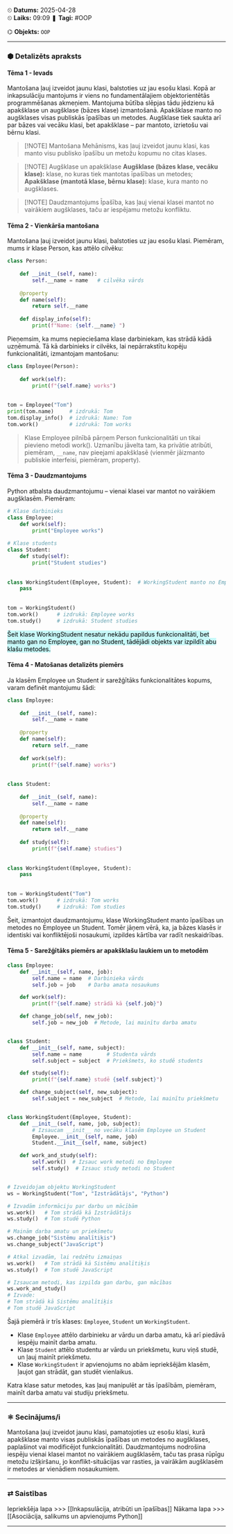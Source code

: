 ⏲ **Datums:** 2025-04-28   
⏲ **Laiks:** 09:09 
❚ **Tagi:** #OOP

⌬ **Objekts:**  `OOP`

---
### ⬢ Detalizēts apraksts
#### Tēma 1 - Ievads

Mantošana ļauj izveidot jaunu klasi, balstoties uz jau esošu klasi. Kopā ar inkapsulāciju mantojums ir viens no fundamentālajiem objektorientētās programmēšanas akmeņiem. Mantojuma būtība slēpjas tādu jēdzienu kā apakšklase un augšklase (bāzes klase) izmantošanā. Apakšklase manto no augšklases visas publiskās īpašības un metodes. Augšklase tiek saukta arī par bāzes vai vecāku klasi, bet apakšklase – par mantoto, izrietošu vai bērnu klasi.

> [!NOTE] Mantošana
> Mehānisms, kas ļauj izveidot jaunu klasi, kas manto visu publisko īpašību un metožu kopumu no citas klases.

> [!NOTE] Augšklase un apakšklase
> **Augšklase (bāzes klase, vecāku klase):** klase, no kuras tiek mantotas īpašības un metodes;
> **Apakšklase (mantotā klase, bērnu klase):** klase, kura manto no augšklases.

> [!NOTE] Daudzmantojums
> Īpašība, kas ļauj vienai klasei mantot no vairākiem augšklases, taču ar iespējamu metožu konfliktu.
#### Tēma 2 - Vienkārša mantošana

Mantošana ļauj izveidot jaunu klasi, balstoties uz jau esošu klasi. 
Piemēram, mums ir klase Person, kas attēlo cilvēku:

```python
class Person:
 
    def __init__(self, name):
        self.__name = name   # cilvēka vārds
 
    @property
    def name(self):
        return self.__name
     
    def display_info(self):
        print(f"Name: {self.__name} ")
```

Pieņemsim, ka mums nepieciešama klase darbiniekam, kas strādā kādā uzņēmumā. Tā kā darbinieks ir cilvēks, lai nepārrakstītu kopēju funkcionalitāti, izmantojam mantošanu:

```python
class Employee(Person):
 
    def work(self):
        print(f"{self.name} works")
 
 
tom = Employee("Tom")
print(tom.name)     # izdrukā: Tom
tom.display_info()  # izdrukā: Name: Tom 
tom.work()          # izdrukā: Tom works
```

>Klase Employee pilnībā pārņem Person funkcionalitāti un tikai pievieno metodi work().
>Uzmanību jāvelta tam, ka privātie atribūti, piemēram, `__name`, nav pieejami apakšklasē
>(vienmēr jāizmanto publiskie interfeisi, piemēram, property).
#### Tēma 3 - Daudzmantojums

Python atbalsta daudzmantojumu – vienai klasei var mantot no vairākiem augšklasēm. Piemēram:

```python
# Klase darbinieks
class Employee:
    def work(self):
        print("Employee works")
  
# Klase students
class Student:
    def study(self):
        print("Student studies")
  
  
class WorkingStudent(Employee, Student):  # WorkingStudent manto no Employee un Student
    pass
  
  
tom = WorkingStudent()
tom.work()      # izdrukā: Employee works
tom.study()     # izdrukā: Student studies
```

<mark style="background: #ABF7F7A6;">Šeit klase WorkingStudent nesatur nekādu papildus funkcionalitāti, bet manto gan no Employee, gan no Student, tādējādi objekts var izpildīt abu klašu metodes.</mark>
#### Tēma 4 - Matošanas detalizēts piemērs

Ja klasēm Employee un Student ir sarežģītāks funkcionalitātes kopums, varam definēt mantojumu šādi:

```python
class Employee:
 
    def __init__(self, name):
        self.__name = name
 
    @property
    def name(self):
        return self.__name
 
    def work(self):
        print(f"{self.name} works")
 
 
class Student:
 
    def __init__(self, name):
        self.__name = name
 
    @property
    def name(self):
        return self.__name
 
    def study(self):
        print(f"{self.name} studies")
 
 
class WorkingStudent(Employee, Student):
    pass
 
 
tom = WorkingStudent("Tom")
tom.work()      # izdrukā: Tom works
tom.study()     # izdrukā: Tom studies
```

Šeit, izmantojot daudzmantojumu, klase WorkingStudent manto īpašības un metodes no Employee un Student. Tomēr jāņem vērā, ka, ja bāzes klasēs ir identiski vai konfliktējoši nosaukumi, izpildes kārtība var radīt neskaidrības.
#### Tēma 5 - Sarežģītāks piemērs ar apakšklašu laukiem un to metodēm
```python
class Employee:
    def __init__(self, name, job):
        self.name = name  # Darbinieka vārds
        self.job = job    # Darba amata nosaukums

    def work(self):
        print(f"{self.name} strādā kā {self.job}")

    def change_job(self, new_job):
        self.job = new_job  # Metode, lai mainītu darba amatu


class Student:
    def __init__(self, name, subject):
        self.name = name        # Studenta vārds
        self.subject = subject  # Priekšmets, ko studē students

    def study(self):
        print(f"{self.name} studē {self.subject}")

    def change_subject(self, new_subject):
        self.subject = new_subject  # Metode, lai mainītu priekšmetu


class WorkingStudent(Employee, Student):
    def __init__(self, name, job, subject):
        # Izsaucam __init__ no vecāku klasēm Employee un Student
        Employee.__init__(self, name, job)
        Student.__init__(self, name, subject)

    def work_and_study(self):
        self.work()  # Izsauc work metodi no Employee
        self.study()  # Izsauc study metodi no Student


# Izveidojam objektu WorkingStudent
ws = WorkingStudent("Tom", "Izstrādātājs", "Python")

# Izvadām informāciju par darbu un mācībām
ws.work()   # Tom strādā kā Izstrādātājs
ws.study()  # Tom studē Python

# Mainām darba amatu un priekšmetu
ws.change_job("Sistēmu analītiķis")
ws.change_subject("JavaScript")

# Atkal izvadām, lai redzētu izmaiņas
ws.work()   # Tom strādā kā Sistēmu analītiķis
ws.study()  # Tom studē JavaScript

# Izsaucam metodi, kas izpilda gan darbu, gan mācības
ws.work_and_study()
# Izvade:
# Tom strādā kā Sistēmu analītiķis
# Tom studē JavaScript
```

Šajā piemērā ir trīs klases: `Employee`, `Student` un `WorkingStudent`. 
- Klase `Employee` attēlo darbinieku ar vārdu un darba amatu, kā arī piedāvā iespēju mainīt darba amatu. 
- Klase `Student` attēlo studentu ar vārdu un priekšmetu, kuru viņš studē, un ļauj mainīt priekšmetu. 
- Klase `WorkingStudent` ir apvienojums no abām iepriekšējām klasēm, ļaujot gan strādāt, gan studēt vienlaikus. 

Katra klase satur metodes, kas ļauj manipulēt ar tās īpašībām, piemēram, mainīt darba amatu vai studiju priekšmetu.

---
### ⚛ Secinājums/i

Mantošana ļauj izveidot jaunu klasi, pamatojoties uz esošu klasi, kurā apakšklase manto visas publiskās īpašības un metodes no augšklases, paplašinot vai modificējot funkcionalitāti. Daudzmantojums nodrošina iespēju vienai klasei mantot no vairākiem augšklasēm, taču tas prasa rūpīgu metožu izšķiršanu, jo konflikt-situācijas var rasties, ja vairākām augšklasēm ir metodes ar vienādiem nosaukumiem.

---
### ⇄ Saistības

Iepriekšēja lapa >>> [[Inkapsulācija, atribūti un īpašības]]
Nākama lapa >>> [[Asociācija, salikums un apvienojums Python]]

---